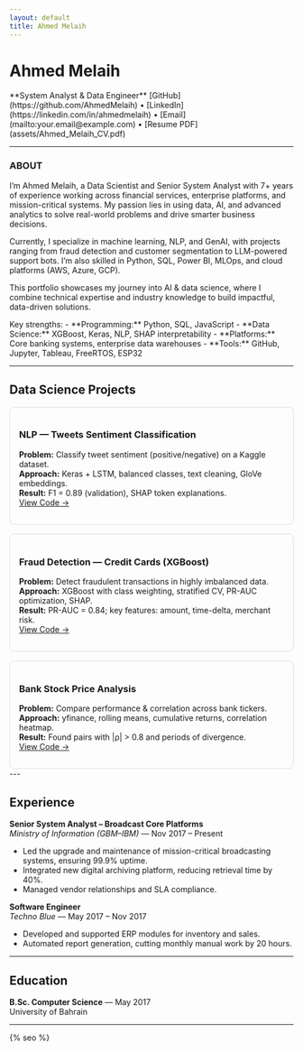 ```yaml
---
layout: default
title: Ahmed Melaih
---
```

  
<h1 >Ahmed Melaih</h1> 
**System Analyst & Data Engineer**  
[GitHub](https://github.com/AhmedMelaih) • [LinkedIn](https://linkedin.com/in/ahmedmelaih) • [Email](mailto:your.email@example.com) • [Resume PDF](assets/Ahmed_Melaih_CV.pdf)

---
<section id="about" class="reveal">

<h3 id="about">ABOUT</h3>

<p>I’m Ahmed Melaih, a Data Scientist and Senior System Analyst with 7+ years of experience working across financial services, enterprise platforms, and mission-critical systems. My passion lies in using data, AI, and advanced analytics to solve real-world problems and drive smarter business decisions.

<p>Currently, I specialize in machine learning, NLP, and GenAI, with projects ranging from fraud detection and customer segmentation to LLM-powered support bots. I’m also skilled in Python, SQL, Power BI, MLOps, and cloud platforms (AWS, Azure, GCP).</p>

<p>This portfolio showcases my journey into AI & data science, where I combine technical expertise and industry knowledge to build impactful, data-driven solutions. </p>

</section>

<div>
Key strengths:
- **Programming:** Python, SQL, JavaScript
- **Data Science:** XGBoost, Keras, NLP, SHAP interpretability
- **Platforms:** Core banking systems, enterprise data warehouses
- **Tools:** GitHub, Jupyter, Tableau, FreeRTOS, ESP32

</div>

---
  
<section id="about" class="reveal">
<h2 id="about">Data Science Projects</h2> 

<div  style="display: grid; grid-template-columns: repeat(auto-fill,minmax(300px,1fr)); gap: 1rem;">

<div  style="border:1px solid #ddd; padding:1rem; border-radius:8px;">
<h3>NLP — Tweets Sentiment Classification</h3>
<p><strong>Problem:</strong> Classify tweet sentiment (positive/negative) on a Kaggle dataset.<br>
<strong>Approach:</strong> Keras + LSTM, balanced classes, text cleaning, GloVe embeddings.<br>
<strong>Result:</strong> F1 = 0.89 (validation), SHAP token explanations.<br>
<a href="https://github.com/AhmedMelaih/NLP_Tweets_Sentiment_Classification">View Code →</a></p>
</div>

<div  style="border:1px solid #ddd; padding:1rem; border-radius:8px;">
<h3>Fraud Detection — Credit Cards (XGBoost)</h3>
<p><strong>Problem:</strong> Detect fraudulent transactions in highly imbalanced data.<br>
<strong>Approach:</strong> XGBoost with class weighting, stratified CV, PR-AUC optimization, SHAP.<br>
<strong>Result:</strong> PR-AUC = 0.84; key features: amount, time-delta, merchant risk.<br>
<a href="https://github.com/AhmedMelaih/XGBoost_Fraud_Detection">View Code →</a></p>
</div>

<div  style="border:1px solid #ddd; padding:1rem; border-radius:8px;">
<h3>Bank Stock Price Analysis</h3>
<p><strong>Problem:</strong> Compare performance & correlation across bank tickers.<br>
<strong>Approach:</strong> yfinance, rolling means, cumulative returns, correlation heatmap.<br>
<strong>Result:</strong> Found pairs with |ρ| > 0.8 and periods of divergence.<br>
<a href="https://github.com/AhmedMelaih/Bank_Stock_Price_Analysis_For_GitHub">View Code →</a></p>
</div>

</div>
</section>
---

## Experience

**Senior System Analyst – Broadcast Core Platforms**  
_Ministry of Information (GBM–IBM)_ — Nov 2017 – Present  
- Led the upgrade and maintenance of mission-critical broadcasting systems, ensuring 99.9% uptime.  
- Integrated new digital archiving platform, reducing retrieval time by 40%.  
- Managed vendor relationships and SLA compliance.

**Software Engineer**  
_Techno Blue_ — May 2017 – Nov 2017  
- Developed and supported ERP modules for inventory and sales.  
- Automated report generation, cutting monthly manual work by 20 hours.

---

## Education
**B.Sc. Computer Science** — May 2017  
University of Bahrain

---

{% seo %}
